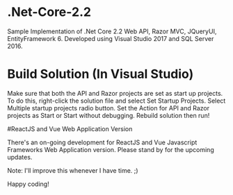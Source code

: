 # .Net-Core-2.2

Sample Implementation of .Net Core 2.2 Web API, Razor MVC, JQueryUI, EntityFramework 6.
Developed using Visual Studio 2017 and SQL Server 2016.

# Build Solution (In Visual Studio)

Make sure that both the API and Razor projects are set as start up projects.
To do this, right-click the solution file and select Set Startup Projects.
Select Multiple startup projects radio button.
Set the Action for API and Razor projects as Start or Start without debugging.
Rebuild solution then run!

#ReactJS and Vue Web Application Version

There's an on-going development for ReactJS and Vue Javascript Frameworks Web Application version.
Please stand by for the upcoming updates.


Note: I'll improve this whenever I have time. ;)

Happy coding!

